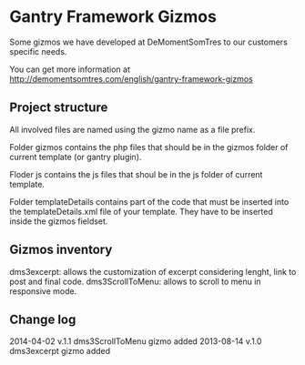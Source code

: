 Gantry Framework Gizmos
=======================

Some gizmos we have developed at DeMomentSomTres to our customers specific needs.

You can get more information at http://demomentsomtres.com/english/gantry-framework-gizmos

Project structure
-----------------
All involved files are named using the gizmo name as a file prefix.

Folder gizmos contains the php files that should be in the gizmos folder of current template (or gantry plugin).

Floder js contains the js files that shoul be in the js folder of current template.

Folder templateDetails contains part of the code that must be inserted into the templateDetails.xml file of your template. They have to be inserted inside the gizmos fieldset.

Gizmos inventory
----------------
dms3excerpt: allows the customization of excerpt considering lenght, link to post and final code.
dms3ScrollToMenu: allows to scroll to menu in responsive mode.

Change log
----------
2014-04-02 v.1.1 dms3ScrollToMenu gizmo added
2013-08-14 v.1.0 dms3excerpt gizmo added